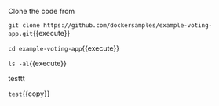 Clone the code from 

`git clone https://github.com/dockersamples/example-voting-app.git`{{execute}}


`cd example-voting-app`{{execute}}

`ls -al`{{execute}}

testtt


`test`{{copy}}




